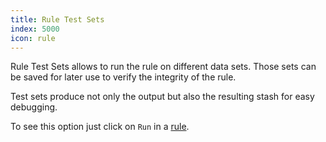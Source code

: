 ```yaml
---
title: Rule Test Sets
index: 5000
icon: rule
---
```


Rule Test Sets allows to run the rule on different data sets. Those sets can be saved for later use to verify the
integrity of the rule.

Test sets produce not only the output but also the resulting stash for easy debugging.

To see this option just click on `Run` in a [rule](/ee/rules/rule-concepts).
